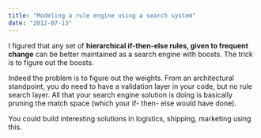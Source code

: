 ```yaml
---
title: "Modeling a rule engine using a search system"
date: "2012-07-13"
---
```


I figured that any set of **hierarchical if-then-else rules, given to frequent change** can be better maintained as a search engine with boosts. The trick is to figure out the boosts.

Indeed the problem is to figure out the weights. From an architectural standpoint, you do need to have a validation layer in your code, but no rule search layer. All that your search engine solution is doing is basically pruning the match space (which your if- then- else would have done).

You could build interesting solutions in logistics, shipping, marketing using this.
